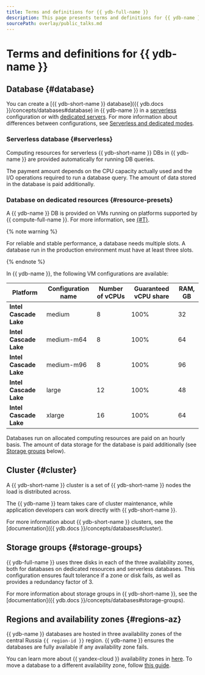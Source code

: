 ```yaml
---
title: Terms and definitions for {{ ydb-full-name }}
description: This page presents terms and definitions for {{ ydb-name }}.
sourcePath: overlay/public_talks.md
---
```


# Terms and definitions for {{ ydb-name }}

## Database {#database}

You can create a [{{ ydb-short-name }} database]({{ ydb.docs }}/concepts/databases#database) in {{ ydb-name }} in a [serverless](../operations/manage-databases.md#create-db-serverless) configuration or with [dedicated servers](../operations/manage-databases.md#create-db-dedicated). For more information about differences between configurations, see [Serverless and dedicated modes](serverless-and-dedicated.md).

### Serverless database {#serverless}

Computing resources for serverless {{ ydb-short-name }} DBs in {{ ydb-name }} are provided automatically for running DB queries.


The payment amount depends on the CPU capacity actually used and the I/O operations required to run a database query. The amount of data stored in the database is paid additionally.



### Database on dedicated resources {#resource-presets}

A {{ ydb-name }} DB is provided on VMs running on platforms supported by {{ compute-full-name }}. For more information, see [{#T}](../../compute/concepts/vm-platforms.md).

{% note warning %}

For reliable and stable performance, a database needs multiple slots. A database run in the production environment must have at least three slots.

{% endnote %}

In {{ ydb-name }}, the following VM configurations are available:


| Platform | Configuration name | Number of vCPUs | Guaranteed vCPU share | RAM, GB |
| ----- | ----- | ----- | ----- | ----- |
| **Intel Cascade Lake** | medium | 8 | 100% | 32 |
| **Intel Cascade Lake** | medium-m64 | 8 | 100% | 64 |
| **Intel Cascade Lake** | medium-m96 | 8 | 100% | 96 |
| **Intel Cascade Lake** | large | 12 | 100% | 48 |
| **Intel Cascade Lake** | xlarge | 16 | 100% | 64 |




Databases run on allocated computing resources are paid on an hourly basis. The amount of data storage for the database is paid additionally (see [Storage groups](#storage-groups) below).



## Cluster {#cluster}

A {{ ydb-short-name }} cluster is a set of {{ ydb-short-name }} nodes the load is distributed across.

The {{ ydb-name }} team takes care of cluster maintenance, while application developers can work directly with {{ ydb-short-name }}.

For more information about {{ ydb-short-name }} clusters, see the [documentation]({{ ydb.docs }}/concepts/databases#cluster).

## Storage groups {#storage-groups}

{{ ydb-full-name }} uses three disks in each of the three availability zones, both for databases on dedicated resources and serverless databases. This configuration ensures fault tolerance if a zone or disk fails, as well as provides a redundancy factor of 3.

For more information about storage groups in {{ ydb-short-name }}, see the [documentation]({{ ydb.docs }}/concepts/databases#storage-groups).

## Regions and availability zones {#regions-az}

{{ ydb-name }} databases are hosted in three availability zones of the central Russia `{{ region-id }}` region. {{ ydb-name }} ensures the databases are fully available if any availability zone fails.

You can learn more about {{ yandex-cloud }} availability zones in [here](../../overview/concepts/geo-scope.md). To move a database to a different availability zone, follow [this guide](../operations/migration-to-an-availability-zone.md).
